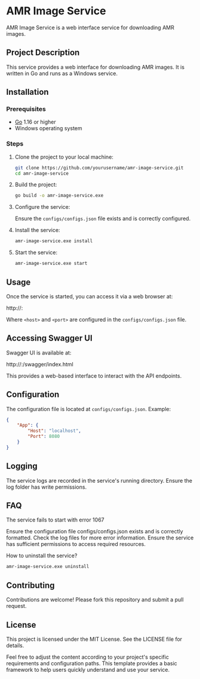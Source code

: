 # AMR Image Service

AMR Image Service is a web interface service for downloading AMR images.

## Project Description

This service provides a web interface for downloading AMR images. It is written in Go and runs as a Windows service.

## Installation

### Prerequisites

- [Go](https://golang.org/dl/) 1.16 or higher
- Windows operating system

### Steps

1. Clone the project to your local machine:

    ```sh
    git clone https://github.com/yourusername/amr-image-service.git
    cd amr-image-service
    ```

2. Build the project:

    ```sh
    go build -o amr-image-service.exe
    ```

3. Configure the service:

    Ensure the `configs/configs.json` file exists and is correctly configured.

4. Install the service:

    ```sh
    amr-image-service.exe install
    ```

5. Start the service:

    ```sh
    amr-image-service.exe start
    ```

## Usage

Once the service is started, you can access it via a web browser at:

http://<host>:<port>

Where `<host>` and `<port>` are configured in the `configs/configs.json` file.

## Accessing Swagger UI

Swagger UI is available at:

http://<host>:<port>/swagger/index.html

This provides a web-based interface to interact with the API endpoints.

## Configuration

The configuration file is located at `configs/configs.json`. Example:

```json
{
    "App": {
        "Host": "localhost",
        "Port": 8080
    }
}
```

## Logging

The service logs are recorded in the service's running directory. Ensure the log folder has write permissions.

## FAQ

The service fails to start with error 1067

Ensure the configuration file configs/configs.json exists and is correctly formatted.
Check the log files for more error information.
Ensure the service has sufficient permissions to access required resources.

How to uninstall the service?

```sh
amr-image-service.exe uninstall
```

## Contributing
Contributions are welcome! Please fork this repository and submit a pull request.

## License
This project is licensed under the MIT License. See the LICENSE file for details.

Feel free to adjust the content according to your project's specific requirements and configuration paths. This template provides a basic framework to help users quickly understand and use your service.